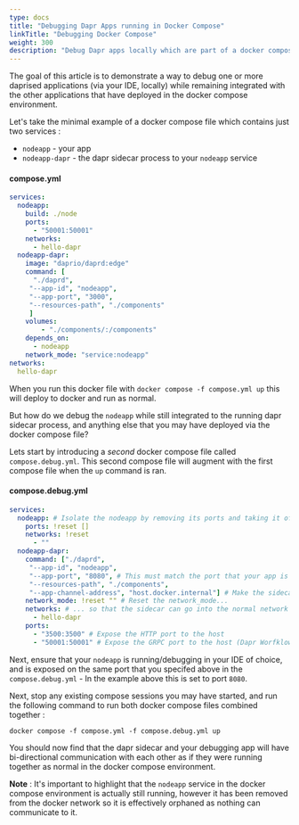 ```yaml
---
type: docs
title: "Debugging Dapr Apps running in Docker Compose"
linkTitle: "Debugging Docker Compose"
weight: 300
description: "Debug Dapr apps locally which are part of a docker compose deployment"
---
```


The goal of this article is to demonstrate a way to debug one or more daprised applications (via your IDE, locally) while remaining integrated with the other applications that have deployed in the docker compose environment.

Let's take the minimal example of a docker compose file which contains just two services :
- `nodeapp` - your app
- `nodeapp-dapr` - the dapr sidecar process to your `nodeapp` service

#### compose.yml
```yaml
services:
  nodeapp:
    build: ./node
    ports:
      - "50001:50001"
    networks:
      - hello-dapr
  nodeapp-dapr:
    image: "daprio/daprd:edge"
    command: [
      "./daprd",
     "--app-id", "nodeapp",
     "--app-port", "3000",
     "--resources-path", "./components"
     ]
    volumes:
        - "./components/:/components"
    depends_on:
      - nodeapp
    network_mode: "service:nodeapp"
networks:
  hello-dapr
```

When you run this docker file with `docker compose -f compose.yml up` this will deploy to docker and run as normal.

But how do we debug the `nodeapp` while still integrated to the running dapr sidecar process, and anything else that you may have deployed via the docker compose file? 

Lets start by introducing a *second* docker compose file called `compose.debug.yml`. This second compose file will augment with the first compose file when the `up` command is ran.

#### compose.debug.yml
```yaml
services:
  nodeapp: # Isolate the nodeapp by removing its ports and taking it off the network
    ports: !reset []
    networks: !reset
      - ""
  nodeapp-dapr:
    command: ["./daprd",
     "--app-id", "nodeapp",
     "--app-port", "8080", # This must match the port that your app is exposed on when debugging in the IDE
     "--resources-path", "./components",
     "--app-channel-address", "host.docker.internal"] # Make the sidecar look on the host for the App Channel
    network_mode: !reset "" # Reset the network_mode...
    networks: # ... so that the sidecar can go into the normal network
      - hello-dapr
    ports:
      - "3500:3500" # Expose the HTTP port to the host
      - "50001:50001" # Expose the GRPC port to the host (Dapr Worfklows depends upon the GRPC channel)

```

Next, ensure that your `nodeapp` is running/debugging in your IDE of choice, and is exposed on the same port that you specifed above in the `compose.debug.yml` - In the example above this is set to port `8080`.

Next, stop any existing compose sessions you may have started, and run the following command to run both docker compose files combined together :

`docker compose -f compose.yml -f compose.debug.yml up`

You should now find that the dapr sidecar and your debugging app will have bi-directional communication with each other as if they were running together as normal in the docker compose environment.

**Note** : It's important to highlight that the `nodeapp` service in the docker compose environment is actually still running, however it has been removed from the docker network so it is effectively orphaned as nothing can communicate to it.



